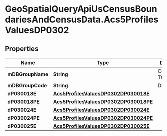 # GeoSpatialQueryApiUsCensusBoundariesAndCensusData.Acs5ProfilesValuesDP0302

## Properties

Name | Type | Description | Notes
------------ | ------------- | ------------- | -------------
**mDBGroupName** | **String** | COMMUTING TO WORK | 
**mDBGroupCode** | **String** | DP0302 | 
**dP030018E** | [**Acs5ProfilesValuesDP0302DP030018E**](Acs5ProfilesValuesDP0302DP030018E.md) |  | 
**dP030018PE** | [**Acs5ProfilesValuesDP0302DP030018PE**](Acs5ProfilesValuesDP0302DP030018PE.md) |  | 
**dP030024E** | [**Acs5ProfilesValuesDP0302DP030024E**](Acs5ProfilesValuesDP0302DP030024E.md) |  | 
**dP030024PE** | [**Acs5ProfilesValuesDP0302DP030024PE**](Acs5ProfilesValuesDP0302DP030024PE.md) |  | 
**dP030025E** | [**Acs5ProfilesValuesDP0302DP030025E**](Acs5ProfilesValuesDP0302DP030025E.md) |  | 



